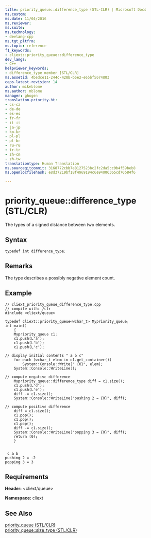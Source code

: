 ```yaml
---
title: priority_queue::difference_type (STL-CLR) | Microsoft Docs
ms.custom: 
ms.date: 11/04/2016
ms.reviewer: 
ms.suite: 
ms.technology:
- devlang-cpp
ms.tgt_pltfrm: 
ms.topic: reference
f1_keywords:
- cliext::priority_queue::difference_type
dev_langs:
- C++
helpviewer_keywords:
- difference_type member [STL/CLR]
ms.assetid: 4bedce11-244c-428b-b5e2-e6bbf5674803
caps.latest.revision: 14
author: mikeblome
ms.author: mblome
manager: ghogen
translation.priority.ht:
- cs-cz
- de-de
- es-es
- fr-fr
- it-it
- ja-jp
- ko-kr
- pl-pl
- pt-br
- ru-ru
- tr-tr
- zh-cn
- zh-tw
translationtype: Human Translation
ms.sourcegitcommit: 3168772cbb7e8127523bc2fc2da5cc9b4f59beb8
ms.openlocfilehash: e8d37219bf18f4969194c6e94006365cd70b84f6

---
```

# priority_queue::difference_type (STL/CLR)
The types of a signed distance between two elements.  
  
## Syntax  
  
```  
typedef int difference_type;  
```  
  
## Remarks  
 The type describes a possibly negative element count.  
  
## Example  
  
```  
// cliext_priority_queue_difference_type.cpp   
// compile with: /clr   
#include <cliext/queue>   
  
typedef cliext::priority_queue<wchar_t> Mypriority_queue;   
int main()   
    {   
    Mypriority_queue c1;   
    c1.push(L'a');   
    c1.push(L'b');   
    c1.push(L'c');   
  
// display initial contents " a b c"   
    for each (wchar_t elem in c1.get_container())   
        System::Console::Write(" {0}", elem);   
    System::Console::WriteLine();   
  
// compute negative difference   
    Mypriority_queue::difference_type diff = c1.size();   
    c1.push(L'd');   
    c1.push(L'e');   
    diff -= c1.size();   
    System::Console::WriteLine("pushing 2 = {0}", diff);   
  
// compute positive difference   
    diff = c1.size();   
    c1.pop();   
    c1.pop();   
    c1.pop();   
    diff -= c1.size();   
    System::Console::WriteLine("popping 3 = {0}", diff);   
    return (0);   
    }  
  
```  
  
```Output  
 c a b  
pushing 2 = -2  
popping 3 = 3  
```  
  
## Requirements  
 **Header:** \<cliext/queue>  
  
 **Namespace:** cliext  
  
## See Also  
 [priority_queue (STL/CLR)](../dotnet/priority-queue-stl-clr.md)   
 [priority_queue::size_type (STL/CLR)](../dotnet/priority-queue-size-type-stl-clr.md)


<!--HONumber=Jan17_HO1-->


